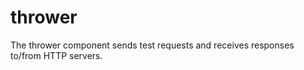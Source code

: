 thrower
=====

The thrower component sends test requests and receives responses to/from HTTP servers.
